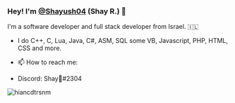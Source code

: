 ### Hey! I'm [@Shayush04](https://twitter.com/Shayush04) (Shay R.) 👋

I'm a software developer and full stack developer from Israel. 🇮🇱

- I do C++, C, Lua, Java, C#, ASM, SQL some VB, Javascript, PHP, HTML, CSS and more.

- 📫 How to reach me:
- Discord: Shay🖤#2304

<p><img align="left" src="https://github-readme-stats.vercel.app/api/top-langs?username=Leystryku&show_icons=true&locale=en&layout=compact" alt="hiancdtrsnm" /></p>


